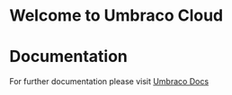 # Welcome to Umbraco Cloud

# Documentation

For further documentation please visit [Umbraco Docs](https://docs.umbraco.com)